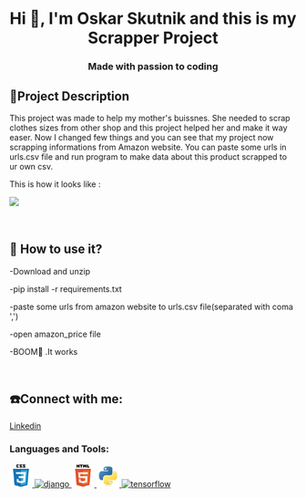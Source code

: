 <h1 align="center">Hi 👋, I'm Oskar Skutnik and this is my Scrapper Project</h1>
<h3 align="center">Made with passion to coding </h3>

<h2>📄Project Description </h2>
<p>
   This project was made to help my mother's buissnes. She needed to scrap clothes sizes from other shop and this project helped her and make it way easer.
   Now I changed few things and you can see that my project now scrapping informations from Amazon website. You can paste some urls in urls.csv file and run program to make data about this product scrapped to ur own csv.

</p>
<p> This is how it looks like :</p>
<p>
    <img src="https://github.com/Wirtix/scrapper/assets/163426241/af0b5b96-d2fe-47ec-8d50-442b2811cf8b" width="720" />
</p>


<p><br></p>


<h2>🔧 How to use it? </h2>

   
<p>-Download and unzip</p>
<p>-pip install -r requirements.txt</p>
<p>-paste some urls from amazon website to urls.csv file(separated with coma ',')</p>
<p>-open amazon_price file </p>
<p>-BOOM🎉 .It works</p>

<p><br></p>



<h2 align="left">☎️Connect with me:</h2>
<p><a href="https://www.linkedin.com/in/oskar-skutnik-082b35307/">Linkedin </a></p>
<p align="left">
</p>

<h3 align="left">Languages and Tools:</h3>
<p align="left"> <a href="https://www.w3schools.com/css/" target="_blank" rel="noreferrer"> <img src="https://raw.githubusercontent.com/devicons/devicon/master/icons/css3/css3-original-wordmark.svg" alt="css3" width="40" height="40"/> </a> <a href="https://www.djangoproject.com/" target="_blank" rel="noreferrer"> <img src="https://cdn.worldvectorlogo.com/logos/django.svg" alt="django" width="40" height="40"/> </a> <a href="https://www.w3.org/html/" target="_blank" rel="noreferrer"> <img src="https://raw.githubusercontent.com/devicons/devicon/master/icons/html5/html5-original-wordmark.svg" alt="html5" width="40" height="40"/> </a> <a href="https://www.python.org" target="_blank" rel="noreferrer"> <img src="https://raw.githubusercontent.com/devicons/devicon/master/icons/python/python-original.svg" alt="python" width="40" height="40"/> </a> <a href="https://www.tensorflow.org" target="_blank" rel="noreferrer"> <img src="https://www.vectorlogo.zone/logos/tensorflow/tensorflow-icon.svg" alt="tensorflow" width="40" height="40"/> </a> </p>
